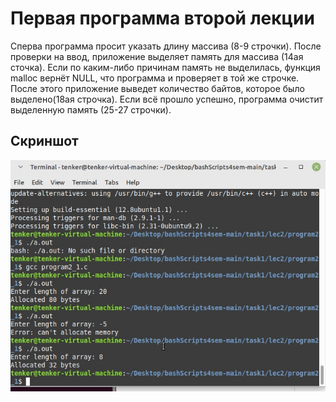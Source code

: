 # Первая программа второй лекции

Сперва программа просит указать длину массива (8-9 строчки). После проверки на ввод, приложение выделяет память для массива (14ая сточка). Если по каким-либо
причинам память не выделилась, функция malloc вернёт NULL, что программа и проверяет в той же строчке. После этого приложение выведет количество байтов, которое
было выделено(18ая строчка). Если всё прошло успешно, программа очистит выделенную память (25-27 строчки). 

## Скриншот
<img src=https://github.com/tenker01/OS_4/blob/main/Screenshots/1.jpg>
